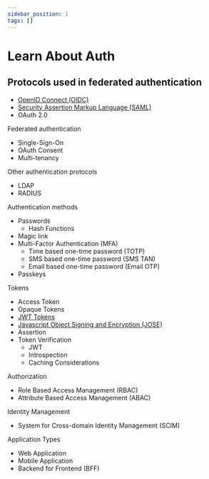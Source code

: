 ```yaml
---
sidebar_position: 1
tags: []
---
```


# Learn About Auth

## Protocols used in federated authentication

- [OpenID Connect (OIDC)](oidc)
- [Security Assertion Markup Language (SAML)](saml)
- OAuth 2.0

Federated authentication

- Single-Sign-On
- OAuth Consent
- Multi-tenancy

Other authentication protocols

- LDAP
- RADIUS

Authentication methods

- Passwords
  - Hash Functions
- Magic link
- Multi-Factor Authentication (MFA)
  - Time based one-time password (TOTP)
  - SMS based one-time password (SMS TAN)
  - Email based one-time password (Email OTP)
- Passkeys

Tokens

- Access Token
- Opaque Tokens
- [JWT Tokens](./jwt/)
- [Javascript Object Signing and Encryption (JOSE)](./jose/)
- Assertion
- Token Verification 
  - JWT
  - Introspection
  - Caching Considerations

Authorization

- Role Based Access Management (RBAC)
- Attribute Based Access Management (ABAC)

Identity Management

- System for Cross-domain Identity Management (SCIM)

Application Types

- Web Application
- Mobile Application
- Backend for Frontend (BFF)
